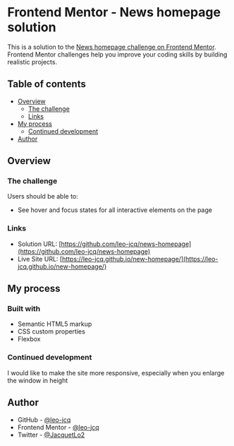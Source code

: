 # Frontend Mentor - News homepage solution

This is a solution to the [News homepage challenge on Frontend Mentor](https://www.frontendmentor.io/challenges/news-homepage-H6SWTa1MFl). Frontend Mentor challenges help you improve your coding skills by building realistic projects. 

## Table of contents

- [Overview](#overview)
  - [The challenge](#the-challenge)
  - [Links](#links)
- [My process](#my-process)
  - [Continued development](#continued-development)
- [Author](#author)

## Overview

### The challenge

Users should be able to:

- See hover and focus states for all interactive elements on the page

### Links

- Solution URL: [https://github.com/leo-jcq/news-homepage](https://github.com/leo-jcq/news-homepage)
- Live Site URL: [https://leo-jcq.github.io/new-homepage/](https://leo-jcq.github.io/new-homepage/)

## My process

### Built with

- Semantic HTML5 markup
- CSS custom properties
- Flexbox

### Continued development

I would like to make the site more responsive, especially when you enlarge the window in height

## Author

- GitHub - [@leo-jcq](https://github.com/leo-jcq)
- Frontend Mentor - [@leo-jcq](https://www.frontendmentor.io/profile/leo-jcq)
- Twitter - [@JacquetLo2](https://twitter.com/JacquetLo2)